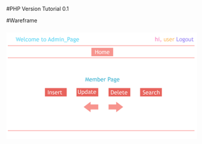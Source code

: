 #PHP Version Tutorial 0.1

#Wareframe
<h3 align="center"> 
  <img src="/full-stack/rifat/php/Web Mock f.png" />
</h3>

  
